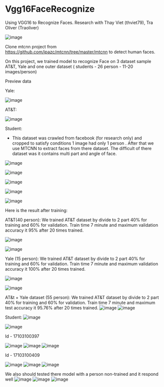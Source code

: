 # Vgg16FaceRecognize
Using VGG16 to Recognize Faces. Research with Thay Viet (thviet79), Tra Oliver (Traoliver)

![image](https://user-images.githubusercontent.com/52736465/118868023-ea353100-b90d-11eb-80b3-fa5829ecdecb.png)

Clone mtcnn project from https://github.com/ipazc/mtcnn/tree/master/mtcnn to detect human faces.

On this project, we trained model to recognize Face on 3 dataset sample AT&T, Yale and one outer dataset ( students - 26 person - 11-20 images/person)   

Preview data

Yale:

![image](https://user-images.githubusercontent.com/52736465/118865720-7134da00-b90b-11eb-88f2-a9e726ca46ec.png)

AT&T:

![image](https://user-images.githubusercontent.com/52736465/118864090-d687cb80-b909-11eb-82cc-6027a0b4fde5.png)

Student:
  - This dataset was crawled from facebook (for research only) and cropped to satisfy conditions 1 image had only 1 person . 
    After that we use MTCNN to extract faces from there dataset. The difficult of there dataset was it contains multi part and angle of face.
    
![image](https://user-images.githubusercontent.com/52736465/118864676-69286a80-b90a-11eb-9c0b-c63817fbf2e7.png)

![image](https://user-images.githubusercontent.com/52736465/118866090-dbe61580-b90b-11eb-9e57-b84b20dc96b9.png)

![image](https://user-images.githubusercontent.com/52736465/118866170-edc7b880-b90b-11eb-91fc-cb9c0648fcf7.png)

![image](https://user-images.githubusercontent.com/52736465/118866295-0a63f080-b90c-11eb-9835-eaa5559c24d1.png)

![image](https://user-images.githubusercontent.com/52736465/118866354-1a7bd000-b90c-11eb-900b-2c558906c8ab.png)



Here is the result after training:

AT&T(40 person):
  We trained AT&T dataset by divide to 2 part 40% for training and 60% for validation. Train time 7 minute and maximum validation accuracy it 95% after 20 times trained.
  
  ![image](https://user-images.githubusercontent.com/52736465/118943091-821e3380-b97d-11eb-9305-8ec2b3896508.png)

  ![image](https://user-images.githubusercontent.com/52736465/118952346-11c7e000-b986-11eb-99bc-2415d5334e7e.png)

Yale (15 person):
  We trained AT&T dataset by divide to 2 part 40% for training and 60% for validation. Train time 7 minute and maximum validation accuracy it 100% after 20 times trained.
  
  ![image](https://user-images.githubusercontent.com/52736465/118945927-21dcc100-b980-11eb-9ddf-0c76d7934563.png)
  
  ![image](https://user-images.githubusercontent.com/52736465/118952137-e2b16e80-b985-11eb-8c77-e228d612bd39.png)

 AT&t + Yale dataset (55 person):
 We trained AT&T dataset by divide to 2 part 40% for training and 60% for validation. Train time 7 minute and maximum test accuracy it 95.76% after 20 times trained.
  ![image](https://user-images.githubusercontent.com/52736465/118948079-286c3800-b982-11eb-8379-53a4b4ae00c5.png)
  ![image](https://user-images.githubusercontent.com/52736465/118952752-666b5b00-b986-11eb-84a2-4975c4014d6c.png)

Student:
  ![image](https://user-images.githubusercontent.com/52736465/118957486-c237e300-b98a-11eb-9ee0-f60b5791bc05.png)
  
  ![image](https://user-images.githubusercontent.com/52736465/118963181-66705880-b990-11eb-8c34-55d5bac1e51a.png)



Id - 17103100397

![image](https://user-images.githubusercontent.com/52736465/118862789-501eba00-b908-11eb-9a35-0306a9c49948.png)
![image](https://user-images.githubusercontent.com/52736465/118868530-7e06fd00-b90e-11eb-96ee-e339d19b08bf.png)
![image](https://user-images.githubusercontent.com/52736465/118869170-43519480-b90f-11eb-9c7b-0691d61bc83e.png)




Id - 17103100409

![image](https://user-images.githubusercontent.com/52736465/118870430-c0313e00-b910-11eb-800d-9fcde143b510.png)
![image](https://user-images.githubusercontent.com/52736465/118872770-261ec500-b913-11eb-8079-ab978c6f5bee.png)
![image](https://user-images.githubusercontent.com/52736465/118947758-d9be9e00-b981-11eb-9b57-c093b2244797.png)


We also should tested there model with a person non-trained and it respond well
![image](https://user-images.githubusercontent.com/52736465/118869697-ebfff400-b90f-11eb-91f9-519c93ea17bd.png)
![image](https://user-images.githubusercontent.com/52736465/118869827-10f46700-b910-11eb-81bb-eb344d26f10c.png)
![image](https://user-images.githubusercontent.com/52736465/118869887-27022780-b910-11eb-8510-70f0ef96d42a.png)





